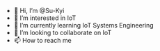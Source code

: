 - 👋 Hi, I’m @Su-Kyi
- 👀 I’m interested in IoT
- 🌱 I’m currently learning IoT Systems Engineering
- 💞️ I’m looking to collaborate on IoT
- 📫 How to reach me

<!---
Su-Kyi/Su-Kyi is a ✨ special ✨ repository because its `README.md` (this file) appears on your GitHub profile.
You can click the Preview link to take a look at your changes.
--->
